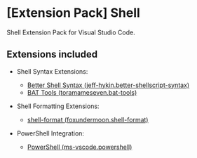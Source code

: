 # [Extension Pack] Shell

Shell Extension Pack for Visual Studio Code.

## Extensions included

- Shell Syntax Extensions:
  - [Better Shell Syntax (jeff-hykin.better-shellscript-syntax)](https://marketplace.visualstudio.com/items?itemName=jeff-hykin.better-shellscript-syntax)
  - [BAT Tools (toramameseven.bat-tools)](https://marketplace.visualstudio.com/items?itemName=toramameseven.bat-tools)

- Shell Formatting Extensions:
  - [shell-format (foxundermoon.shell-format)](https://marketplace.visualstudio.com/items?itemName=foxundermoon.shell-format)

- PowerShell Integration:
  - [PowerShell (ms-vscode.powershell)](https://marketplace.visualstudio.com/items?itemName=ms-vscode.powershell)
